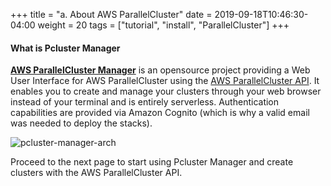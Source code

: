 +++
title = "a. About AWS ParallelCluster"
date = 2019-09-18T10:46:30-04:00
weight = 20
tags = ["tutorial", "install", "ParallelCluster"]
+++

#### What is Pcluster Manager

[**AWS ParallelCluster Manager**](https://github.com/aws-samples/pcluster-manager) is an opensource project providing a Web User Interface for AWS ParallelCluster using the [AWS ParallelCluster API](https://docs.aws.amazon.com/parallelcluster/latest/ug/api-reference-v3.html). It enables you to create and manage your clusters through your web browser instead of your terminal and is entirely serverless. Authentication capabilities are provided via Amazon Cognito (which is why a valid email was needed to deploy the stacks).

![pcluster-manager-arch](/images/hpc-aws-parallelcluster-workshop/pcm-arch.png)


Proceed to the next page to start using Pcluster Manager and create clusters with the AWS ParallelCluster API.


